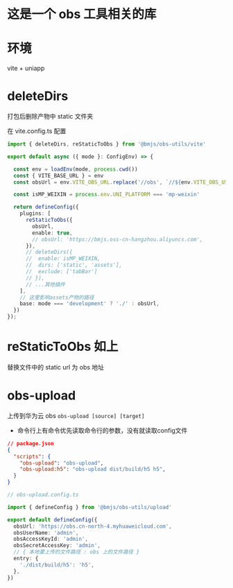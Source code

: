 # 这是一个 obs 工具相关的库

# 环境

vite + uniapp

# deleteDirs

打包后删除产物中 static 文件夹

在 vite.config.ts 配置

```ts
import { deleteDirs, reStaticToObs } from '@bmjs/obs-utils/vite'

export default async ({ mode }: ConfigEnv) => {

  const env = loadEnv(mode, process.cwd())
  const { VITE_BASE_URL } = env
  const obsUrl = env.VITE_OBS_URL.replace('//obs', `//${env.VITE_OBS_USER_NAME}.obs`) + '/h5'

  const isMP_WEIXIN = process.env.UNI_PLATFORM === 'mp-weixin'

  return defineConfig({
    plugins: [
      reStaticToObs({
        obsUrl,
        enable: true,
        // obsUrl: 'https://bmjs.oss-cn-hangzhou.aliyuncs.com',
      }),
      // deleteDirs({
      //  enable: isMP_WEIXIN,
      //  dirs: ['static', 'assets'],
      //  exclude: ['tabBar']
      // }),
      // ...其他插件
    ],
    // 这里影响assets产物的路径
    base: mode === 'development' ? './' : obsUrl,
  })
});

```

# reStaticToObs 如上

替换文件中的 static url 为 obs 地址

# obs-upload

上传到华为云 obs
`obs-upload [source] [target]`
- 命令行上有命令优先读取命令行的参数，没有就读取config文件

```json
// package.json
{
  "scripts": {
    "obs-upload": "obs-upload",
    "obs-upload:h5": "obs-upload dist/build/h5 h5",
  }
}
```

```ts
// obs-upload.config.ts

import { defineConfig } from '@bmjs/obs-utils/upload'

export default defineConfig({
  obsUrl: 'https://obs.cn-north-4.myhuaweicloud.com',
  obsUserName: 'admin',
  obsAccessKeyId: 'admin',
  obsSecretAccessKey: 'admin',
  // { 本地要上传的文件路径 : obs 上的文件路径 }
  entry: {
    './dist/build/h5': 'h5',
  },
})

```
